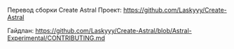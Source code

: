 Перевод сборки Create Astral
Проект: https://github.com/Laskyyy/Create-Astral

Гайдлан: https://github.com/Laskyyy/Create-Astral/blob/Astral-Experimental/CONTRIBUTING.md
